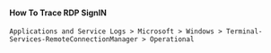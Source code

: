 #### How To Trace RDP SignIN
```
Applications and Service Logs > Microsoft > Windows > Terminal-Services-RemoteConnectionManager > Operational
```




